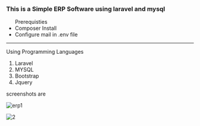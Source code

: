 <h3>This is a Simple ERP Software using laravel and mysql</h3>

<ul>
  Prerequisties
  <li>Composer Install</li>
  <li>Configure mail in .env file</li>
</ul>
<hr>
<p>Using Programming Languages</p>
<ol>
  <li>Laravel</li>
  <li>MYSQL</li>
  <li>Bootstrap</li>
  <li>Jquery</li>
</ol>

<p>screenshots are</p>

![erp1](https://github.com/user-attachments/assets/cefa8fc9-2fcf-40f8-9494-458c90b43cb6)

![2](https://github.com/user-attachments/assets/d3ee027f-1854-4a70-b720-76b7a5e3d8ce)

